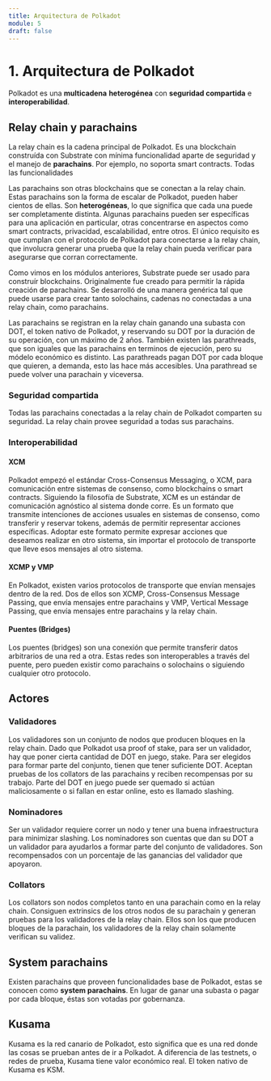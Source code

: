 ```yaml
---
title: Arquitectura de Polkadot
module: 5
draft: false
---
```


# 1. Arquitectura de Polkadot

Polkadot es una **multicadena** **heterogénea** con **seguridad compartida** e **interoperabilidad**.

## Relay chain y parachains

La relay chain es la cadena principal de Polkadot.
Es una blockchain construída con Substrate con mínima funcionalidad aparte de seguridad y el manejo de **parachains**.
Por ejemplo, no soporta smart contracts.
Todas las funcionalidades 

Las parachains son otras blockchains que se conectan a la relay chain.
Estas parachains son la forma de escalar de Polkadot, pueden haber cientos de ellas.
Son **heterogéneas**, lo que significa que cada una puede ser completamente distinta.
Algunas parachains pueden ser específicas para una aplicación en particular, otras concentrarse en aspectos como smart contracts, privacidad, escalabilidad, entre otros.
El único requisito es que cumplan con el protocolo de Polkadot para conectarse a la relay chain, que involucra generar una prueba que la relay chain pueda verificar para asegurarse que corran correctamente.

Como vimos en los módulos anteriores, Substrate puede ser usado para construír blockchains.
Originalmente fue creado para permitir la rápida creación de parachains.
Se desarrolló de una manera genérica tal que puede usarse para crear tanto solochains, cadenas no conectadas a una relay chain, como parachains.

Las parachains se registran en la relay chain ganando una subasta con DOT, el token nativo de Polkadot, y reservando su DOT por la duración de su operación, con un máximo de 2 años.
También existen las parathreads, que son iguales que las parachains en terminos de ejecución, pero su módelo económico es distinto.
Las parathreads pagan DOT por cada bloque que quieren, a demanda, esto las hace más accesibles.
Una parathread se puede volver una parachain y viceversa.

### Seguridad compartida

Todas las parachains conectadas a la relay chain de Polkadot comparten su seguridad.
La relay chain provee seguridad a todas sus parachains.

### Interoperabilidad

#### XCM

Polkadot empezó el estándar Cross-Consensus Messaging, o XCM, para comunicación entre sistemas de consenso, como blockchains o smart contracts.
Siguiendo la filosofía de Substrate, XCM es un estándar de comunicación agnóstico al sistema donde corre.
Es un formato que transmite intenciones de acciones usuales en sistemas de consenso, como transferir y reservar tokens, además de permitir representar acciones específicas.
Adoptar este formato permite expresar acciones que deseamos realizar en otro sistema, sin importar el protocolo de transporte que lleve esos mensajes al otro sistema.

#### XCMP y VMP

En Polkadot, existen varios protocolos de transporte que envían mensajes dentro de la red.
Dos de ellos son XCMP, Cross-Consensus Message Passing, que envía mensajes entre parachains y VMP, Vertical Message Passing, que envía mensajes entre parachains y la relay chain.

#### Puentes (Bridges)

Los puentes (bridges) son una conexión que permite transferir datos arbitrarios de una red a otra.
Estas redes son interoperables a través del puente, pero pueden existir como parachains o solochains o siguiendo cualquier otro protocolo.

## Actores

### Validadores

Los validadores son un conjunto de nodos que producen bloques en la relay chain.
Dado que Polkadot usa proof of stake, para ser un validador, hay que poner cierta cantidad de DOT en juego, stake.
Para ser elegidos para formar parte del conjunto, tienen que tener suficiente DOT.
Aceptan pruebas de los collators de las parachains y reciben recompensas por su trabajo.
Parte del DOT en juego puede ser quemado si actúan maliciosamente o si fallan en estar online, esto es llamado slashing.

### Nominadores

Ser un validador requiere correr un nodo y tener una buena infraestructura para minimizar slashing.
Los nominadores son cuentas que dan su DOT a un validador para ayudarlos a formar parte del conjunto de validadores.
Son recompensados con un porcentaje de las ganancias del validador que apoyaron.

### Collators

Los collators son nodos completos tanto en una parachain como en la relay chain.
Consiguen extrinsics de los otros nodos de su parachain y generan pruebas para los validadores de la relay chain.
Ellos son los que producen bloques de la parachain, los validadores de la relay chain solamente verifican su validez.

## System parachains

Existen parachains que proveen funcionalidades base de Polkadot, estas se conocen como **system parachains**.
En lugar de ganar una subasta o pagar por cada bloque, éstas son votadas por gobernanza.

## Kusama

Kusama es la red canario de Polkadot, esto significa que es una red donde las cosas se prueban antes de ir a Polkadot.
A diferencia de las testnets, o redes de prueba, Kusama tiene valor económico real.
El token nativo de Kusama es KSM.
